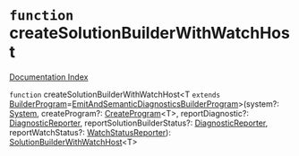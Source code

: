 # `function` createSolutionBuilderWithWatchHost

[Documentation Index](../README.md)

`function` createSolutionBuilderWithWatchHost\<T `extends` [BuilderProgram](../interface.BuilderProgram/README.md)=[EmitAndSemanticDiagnosticsBuilderProgram](../interface.EmitAndSemanticDiagnosticsBuilderProgram/README.md)>(system?: [System](../interface.System/README.md), createProgram?: [CreateProgram](../type.CreateProgram/README.md)\<T>, reportDiagnostic?: [DiagnosticReporter](../type.DiagnosticReporter/README.md), reportSolutionBuilderStatus?: [DiagnosticReporter](../type.DiagnosticReporter/README.md), reportWatchStatus?: [WatchStatusReporter](../type.WatchStatusReporter/README.md)): [SolutionBuilderWithWatchHost](../interface.SolutionBuilderWithWatchHost/README.md)\<T>

